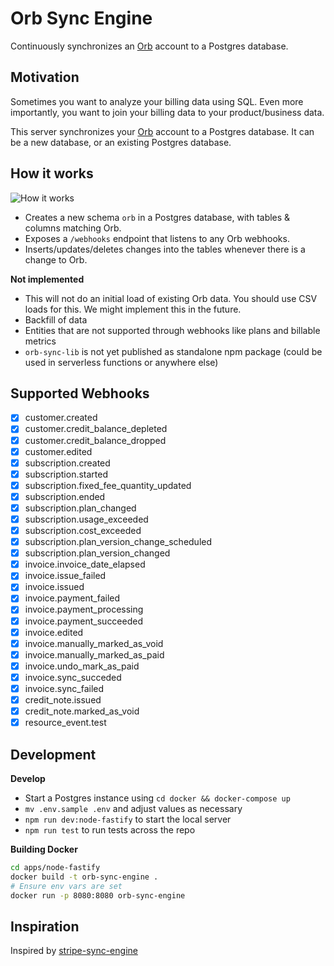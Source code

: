 # Orb Sync Engine

Continuously synchronizes an [Orb](https://www.withorb.com/) account to a Postgres database.

## Motivation

Sometimes you want to analyze your billing data using SQL. Even more importantly, you want to join your billing data to your product/business data.

This server synchronizes your [Orb](https://www.withorb.com/) account to a Postgres database. It can be a new database, or an existing Postgres database.

## How it works

![How it works](./docs/sync-engine-how.png)

- Creates a new schema `orb` in a Postgres database, with tables & columns matching Orb.
- Exposes a `/webhooks` endpoint that listens to any Orb webhooks.
- Inserts/updates/deletes changes into the tables whenever there is a change to Orb.

**Not implemented**

- This will not do an initial load of existing Orb data. You should use CSV loads for this. We might implement this in the future.
- Backfill of data
- Entities that are not supported through webhooks like plans and billable metrics
- `orb-sync-lib` is not yet published as standalone npm package (could be used in serverless functions or anywhere else)

## Supported Webhooks

- [x] customer.created
- [x] customer.credit_balance_depleted
- [x] customer.credit_balance_dropped
- [x] customer.edited
- [x] subscription.created
- [x] subscription.started
- [x] subscription.fixed_fee_quantity_updated
- [x] subscription.ended
- [x] subscription.plan_changed
- [x] subscription.usage_exceeded
- [x] subscription.cost_exceeded
- [x] subscription.plan_version_change_scheduled
- [x] subscription.plan_version_changed
- [x] invoice.invoice_date_elapsed
- [x] invoice.issue_failed
- [x] invoice.issued
- [x] invoice.payment_failed
- [x] invoice.payment_processing
- [x] invoice.payment_succeeded
- [x] invoice.edited
- [x] invoice.manually_marked_as_void
- [x] invoice.manually_marked_as_paid
- [x] invoice.undo_mark_as_paid
- [x] invoice.sync_succeded
- [x] invoice.sync_failed
- [x] credit_note.issued
- [x] credit_note.marked_as_void
- [x] resource_event.test

## Development

**Develop**

- Start a Postgres instance using `cd docker && docker-compose up`
- `mv .env.sample .env` and adjust values as necessary
- `npm run dev:node-fastify` to start the local server
- `npm run test` to run tests across the repo

**Building Docker**

```bash
cd apps/node-fastify
docker build -t orb-sync-engine .
# Ensure env vars are set
docker run -p 8080:8080 orb-sync-engine
```

## Inspiration

Inspired by [stripe-sync-engine](https://github.com/supabase/stripe-sync-engine)
